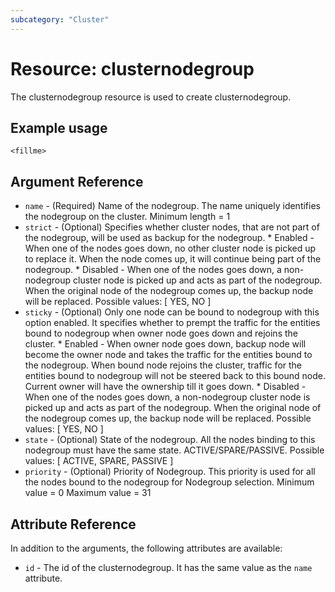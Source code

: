 ```yaml
---
subcategory: "Cluster"
---
```


# Resource: clusternodegroup

The clusternodegroup resource is used to create clusternodegroup.


## Example usage

```hcl
<fillme>
```


## Argument Reference

* `name` - (Required) Name of the nodegroup. The name uniquely identifies the nodegroup on the cluster. Minimum length =  1
* `strict` - (Optional) Specifies whether cluster nodes, that are not part of the nodegroup, will be used as backup for the nodegroup. * Enabled - When one of the nodes goes down, no other cluster node is picked up to replace it. When the node comes up, it will continue being part of the nodegroup. * Disabled - When one of the nodes goes down, a non-nodegroup cluster node is picked up and acts as part of the nodegroup. When the original node of the nodegroup comes up, the backup node will be replaced. Possible values: [ YES, NO ]
* `sticky` - (Optional) Only one node can be bound to nodegroup with this option enabled. It specifies whether to prempt the traffic for the entities bound to nodegroup when owner node goes down and rejoins the cluster. * Enabled - When owner node goes down, backup node will become the owner node and takes the traffic for the entities bound to the nodegroup. When bound node rejoins the cluster, traffic for the entities bound to nodegroup will not be steered back to this bound node. Current owner will have the ownership till it goes down. * Disabled - When one of the nodes goes down, a non-nodegroup cluster node is picked up and acts as part of the nodegroup. When the original node of the nodegroup comes up, the backup node will be replaced. Possible values: [ YES, NO ]
* `state` - (Optional) State of the nodegroup. All the nodes binding to this nodegroup must have the same state. ACTIVE/SPARE/PASSIVE. Possible values: [ ACTIVE, SPARE, PASSIVE ]
* `priority` - (Optional) Priority of Nodegroup. This priority is used for all the nodes bound to the nodegroup for Nodegroup selection. Minimum value =  0 Maximum value =  31


## Attribute Reference

In addition to the arguments, the following attributes are available:

* `id` - The id of the clusternodegroup. It has the same value as the `name` attribute.

